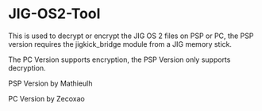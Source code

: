# JIG-OS2-Tool
This is used to decrypt or encrypt the JIG OS 2 files on PSP or PC, the PSP version requires the jigkick_bridge module from a JIG memory stick.

The PC Version supports encryption, the PSP Version only supports decryption.

PSP Version by Mathieulh

PC Version by Zecoxao
